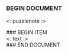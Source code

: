 ### BEGIN DOCUMENT
<: puzzlenote :>

<div class="cards-2col">
### BEGIN ITEM
<div class="card2up">
<: text :>
</div>
### END DOCUMENT
</div>
